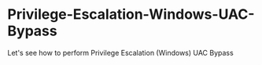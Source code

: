 # Privilege-Escalation-Windows-UAC-Bypass
Let's see how to perform Privilege Escalation (Windows) UAC Bypass
